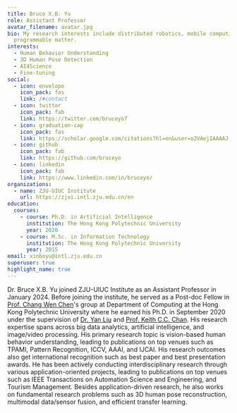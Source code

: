 ```yaml
---
title: Bruce X.B. Yu
role: Assistant Professor
avatar_filename: avatar.jpg
bio: My research interests include distributed robotics, mobile computing and
  programmable matter.
interests:
  - Human Behavior Understanding
  - 3D Human Pose Detection
  - AI4Science
  - Fine-tuning
social:
  - icon: envelope
    icon_pack: fas
    link: /#contact
  - icon: twitter
    icon_pack: fab
    link: https://twitter.com/bruceyo7
  - icon: graduation-cap
    icon_pack: fas
    link: https://scholar.google.com/citations?hl=en&user=o2VAejIAAAAJ
  - icon: github
    icon_pack: fab
    link: https://github.com/bruceyo
  - icon: linkedin
    icon_pack: fab
    link: https://www.linkedin.com/in/bruceyo/
organizations:
  - name: ZJU-UIUC Institute
    url: https://zjui.intl.zju.edu.cn/en
education:
  courses:
    - course: Ph.D. in Artificial Intelligence
      institution: The Hong Kong Polytechnic University
      year: 2020
    - course: M.Sc. in Information Technology
      institution: The Hong Kong Polytechnic University
      year: 2015
email: xinboyu@intl.zju.edu.cn
superuser: true
highlight_name: true
---
```


Dr. Bruce X.B. Yu joined ZJU-UIUC Institute as an Assistant Professor in January 2024. Before joining the institute, he served as a Post-doc Fellow in [Prof. Chang Wen Chen](https://chenlab.comp.polyu.edu.hk/)'s group at Department of Computing at the Hong Kong Polytechnic University where he earned his Ph.D. in September 2020 under the supervision of [Dr. Yan Liu](https://web.comp.polyu.edu.hk/csyliu/) and [Prof. Keith C.C. Chan](https://scholar.google.com.hk/citations?user=QboxUKcAAAAJ). His research expertise spans across big data analytics, artificial intelligence, and image/video processing. His primary research topic is vision-based human behavior understanding, leading to publications on top venues such as TPAMI, Pattern Recognition, ICCV, AAAI, and IJCAI. His research outcomes also get international recognition such as best paper and best presentation awards. He has been actively conducting interdisciplinary research through various application-oriented projects, leading to publications on top venues such as IEEE Transactions on Automation Science and Engineering, and Tourism Management. Besides application-driven research, he also works on fundamental research problems such as 3D human pose reconstruction, multimodal data/sensor fusion, and efficient transfer learning.
